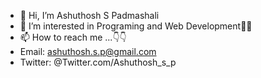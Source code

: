 - 👋 Hi, I’m Ashuthosh S Padmashali
- 👀 I’m interested in Programing and Web Development🧑‍💻
- 📫 How to reach me ...👇👇
- Email: ashuthosh.s.p@gmail.com
- Twitter: @Twitter.com/Ashuthosh_s_p

<!---
Ashuthosh-sp/Ashuthosh-sp is a ✨ special ✨ repository because its `README.md` (this file) appears on your GitHub profile.
You can click the Preview link to take a look at your changes.
--->
